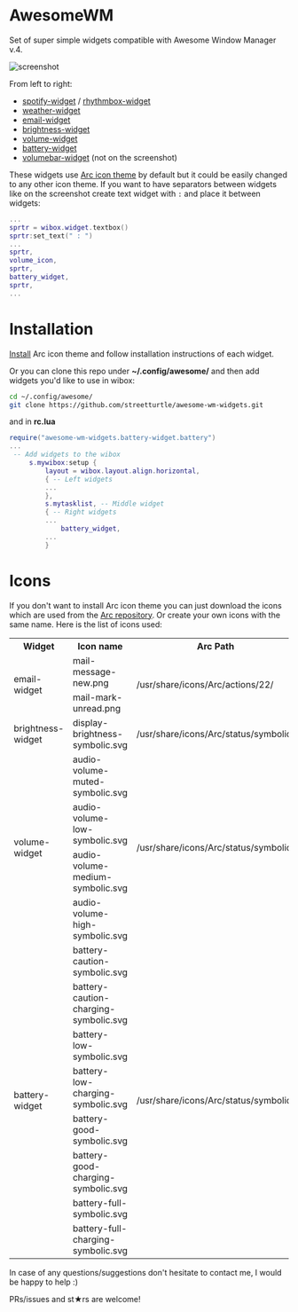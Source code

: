 # AwesomeWM

Set of super simple widgets compatible with Awesome Window Manager v.4.

![screenshot](https://github.com/streetturtle/AwesomeWM/blob/master/screenshot.png?raw=true)

From left to right:

- [spotify-widget](https://github.com/streetturtle/AwesomeWM/tree/master/spotify-widget) / [rhythmbox-widget](https://github.com/streetturtle/AwesomeWM/tree/master/rhythmbox-widget)
- [weather-widget](https://github.com/streetturtle/AwesomeWM/tree/master/weather-widget)
- [email-widget](https://github.com/streetturtle/AwesomeWM/tree/master/email-widget)
- [brightness-widget](https://github.com/streetturtle/AwesomeWM/tree/master/brightness-widget)
- [volume-widget](https://github.com/streetturtle/AwesomeWM/tree/master/volume-widget)
- [battery-widget](https://github.com/streetturtle/AwesomeWM/tree/master/battery-widget)
- [volumebar-widget](https://github.com/streetturtle/AwesomeWM/tree/master/volumebar-widget) (not on the screenshot)

These widgets use [Arc icon theme](https://github.com/horst3180/arc-icon-theme) by default but it could be easily 
changed to any other icon theme. If you want to have separators between widgets like on the screenshot create text widget with ` : ` and place it between widgets:

```lua
...
sprtr = wibox.widget.textbox()
sprtr:set_text(" : ")
...
sprtr,
volume_icon,
sprtr,
battery_widget,
sprtr,
...
```

# Installation

[Install](https://github.com/horst3180/arc-icon-theme#installation) Arc icon theme and follow installation instructions of each widget.

Or you can clone this repo under **~/.config/awesome/** and then add widgets you'd like to use in wibox:

```bash
cd ~/.config/awesome/
git clone https://github.com/streetturtle/awesome-wm-widgets.git
```

and in **rc.lua**

```lua
require("awesome-wm-widgets.battery-widget.battery")
...
 -- Add widgets to the wibox
     s.mywibox:setup {
         layout = wibox.layout.align.horizontal,
         { -- Left widgets
         ...
         },
         s.mytasklist, -- Middle widget
         { -- Right widgets
         ...
             battery_widget,
         ...
         }
```

# Icons

If you don't want to install Arc icon theme you can just download the icons which are used from the [Arc repository](https://github.com/horst3180/arc-theme).
Or create your own icons with the same name. Here is the list of icons used:

<table>
  <tr>
    <th>Widget</th>
    <th>Icon name</th>
    <th>Arc Path</th>
  </tr>
  <tr>
    <td rowspan="2">email-widget</td>
    <td>mail-message-new.png<br></td>
    <td rowspan="2">/usr/share/icons/Arc/actions/22/</td>
  </tr>
  <tr>
    <td>mail-mark-unread.png</td>
    <td></td>
  </tr>
  <tr>
    <td>brightness-widget</td>
    <td>display-brightness-symbolic.svg</td>
    <td>/usr/share/icons/Arc/status/symbolic/</td>
  </tr>
  <tr>
    <td rowspan="4">volume-widget</td>
    <td>audio-volume-muted-symbolic.svg</td>
    <td rowspan="4">/usr/share/icons/Arc/status/symbolic/</td>
  </tr>
  <tr>
    <td>audio-volume-low-symbolic.svg</td>
    <td></td>
  </tr>
  <tr>
    <td>audio-volume-medium-symbolic.svg</td>
    <td></td>
  </tr>
  <tr>
    <td>audio-volume-high-symbolic.svg</td>
    <td></td>
  </tr>
  <tr>
    <td rowspan="8">battery-widget</td>
    <td>battery-caution-symbolic.svg</td>
    <td rowspan="8">/usr/share/icons/Arc/status/symbolic/</td>
  </tr>
  <tr>
    <td>battery-caution-charging-symbolic.svg</td>
    <td></td>
  </tr>
  <tr>
    <td>battery-low-symbolic.svg</td>
    <td></td>
  </tr>
  <tr>
    <td>battery-low-charging-symbolic.svg</td>
    <td></td>
  </tr>
  <tr>
    <td>battery-good-symbolic.svg</td>
    <td></td>
  </tr>
  <tr>
    <td>battery-good-charging-symbolic.svg</td>
    <td></td>
  </tr>
  <tr>
    <td>battery-full-symbolic.svg</td>
    <td></td>
  </tr>
  <tr>
    <td>battery-full-charging-symbolic.svg</td>
    <td></td>
  </tr>
</table>

In case of any questions/suggestions don't hesitate to contact me, I would be happy to help :)

PRs/issues and st★rs are welcome!
